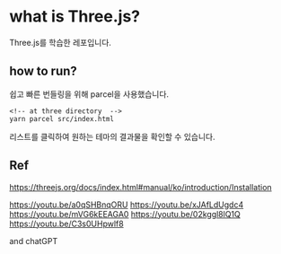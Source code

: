 # what is Three.js?
Three.js를 학습한 레포입니다.

## how to run?
쉽고 빠른 번들링을 위해 parcel을 사용했습니다.

```
<!-- at three directory  -->
yarn parcel src/index.html
```
리스트를 클릭하여 원하는 테마의 결과물을 확인할 수 있습니다.

## Ref
https://threejs.org/docs/index.html#manual/ko/introduction/Installation

https://youtu.be/a0qSHBnqORU
https://youtu.be/xJAfLdUgdc4
https://youtu.be/mVG6kEEAGA0
https://youtu.be/02kggl8lQ1Q
https://youtu.be/C3s0UHpwlf8

and chatGPT 
